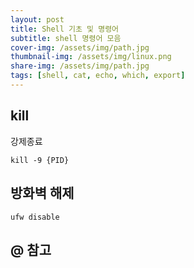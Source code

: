 ```yaml
---
layout: post
title: Shell 기초 및 명령어
subtitle: shell 명령어 모음
cover-img: /assets/img/path.jpg
thumbnail-img: /assets/img/linux.png
share-img: /assets/img/path.jpg
tags: [shell, cat, echo, which, export]
---
```


## kill
강제종료
```commandline
kill -9 {PID} 
```
## 방화벽 해제
```commandline
ufw disable
```


## @ 참고